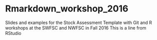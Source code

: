 # Rmarkdown_workshop_2016
Slides and examples for the Stock Assessment Template with Git and R workshops at the SWFSC and NWFSC in Fall 2016
This is a line from RStudio